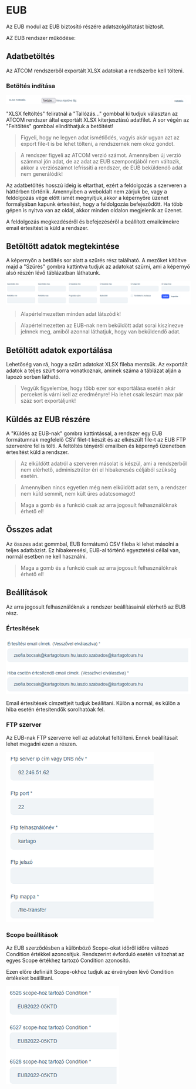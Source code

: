 # EUB

Az EUB modul az EUB biztosító részére adatszolgáltatást biztosít.

AZ EUB rendszer működése:

## Adatbetöltés

Az ATCOM rendszerből exportált XLSX adatokat a rendszerbe kell tölteni.

### Betöltés indítása

<img src="Upload.png">

"XLSX feltöltés" feliratnál a "Tallózás..." gombbal ki tudjuk választan az ATCOM rendszer által exportált XLSX kiterjesztású adatfilet.
A sor végén az "Feltöltés" gombbal elindíthatjuk a betöltést!

> Figyeli, hogy ne legyen adat ismétlődés, vagyis akár ugyan azt az export file-t is be lehet tölteni, a rendszernek nem okoz gondot.

> A rendszer figyeli az ATCOM verzió számot. Amennyiben új verzió számmal jön adat, de az adat az EUB szempontjából nem változik, akkor a verziószámot lefrissíti a rendszer, de EUB beküldendő adat nem generálódik!

Az adatbetöltés hosszú ideig is eltarthat, ezért a feldolgozás a szerveren a háttérben történik. Amennyiben a weboldalt nem zárjuk be, vagy a feldolgozás vége előtt ismét megnyitjuk,akkor a képernyőre üzenet formályában kapunk értesítést, hogy a feldolgozás befejeződött. Ha több gépen is nyitva van az oldal, akkor minden oldalon megjelenik az üzenet.

A feldolgozás megkezdéséről és befejezéséről a beállított emailcímekre email értesítést is küld a rendszer.

## Betöltött adatok megtekintése

A képernyőn a betöltés sor alatt a szűrés rész található. A mezőket kitöltve majd a "Szűrés" gombra kattintva tudjuk az adatokat szűrni, ami a képernyő alsó részén lévő táblázatban láthatunk.

<img src="Filter.png">

> Alapértelmezetten minden adat látszódik!

> Alapértelmezetten az EUB-nak nem beküldött adat sorai kiszínezve jelnnek meg, amiből azonnal láthatjuk, hogy van beküldendő adat.

## Betöltött adatok exportálása

Lehetőség van rá, hogy a szűrt adatokat XLSX fileba mentsük. Az exportált adatok a teljes szúrt sorra vonatkoznak, aminek száma a táblázat alján a lapozó sorban látható.

> Vegyük figyelembe, hogy több ezer sor exportálása esetén akár perceket is várni kell az eredményre! Ha lehet csak leszúrt max pár száz sort exportáljunk!

## Küldés az EUB részére

A "Küldés az EUB-nak" gombra kattintással, a rendszer egy EUB formátumnak megfelelő CSV filet-t készít és az elkészült file-t az EUB FTP szerverére fel is tölti. A feltöltés tényéről emailben és képernyő üzenetben értesítést küld a rendszer.

> Az elküldött adatról a szerveren másolat is készül, ami a rendszerből nem elérhető, adminisztrátor éri el hibakeresés céljából szükség esetén.

> Amennyiben nincs egyetlen még nem elküldött adat sem, a rendszer nem küld semmit, nem kült üres adatcsomagot!

> Maga a gomb és a funkció csak az arra jogosult felhasználóknak érhető el!

## Összes adat

Az összes adat gommbal, EUB formátumú CSV fileba ki lehet másolni a teljes adatbázist. Ez hibakeresési, EUB-al történő egyeztetési céllal van, normál esetben ne kell használni.

> Maga a gomb és a funkció csak az arra jogosult felhasználóknak érhető el!

## Beállítások

Az arra jogosult felhasználóknak a rendszer beállításainál elérhető az EUB rész.

### Értesítések

<img src="Notification.png">

Email értesítések címzettjeit tudjuk beállítani. Külön a normál, és külön a hiba esetén értesítendők sorolhatóak fel.

### FTP szerver

Az EUB-nak FTP szerverre kell az adatokat feltölteni. Ennek beállításait lehet megadni ezen a részen.

<img src="FtpServer.png">

### Scope beállítások

Az EUB szerződésben a különböző Scope-okat időről időre változó Condition értékkel azonosítjuk. Rendszerint évforduló esetén változhat az egyes Scope értékhez tartozó Condition azonosító.

Ezen előre definiált Scope-okhoz tudjuk az érvényben lévő Condition értékeket beállítani.

<img src="Conditions.png">